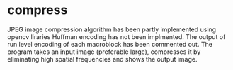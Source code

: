 compress
========
JPEG image compression algorithm has been partly implemented using opencv liraries
Huffman encoding has not been implmented.
The output of run level encoding of each macroblock has been commented out.
The program takes an input image (preferable large), compresses it by eliminating high spatial frequencies and 
shows the output image.
